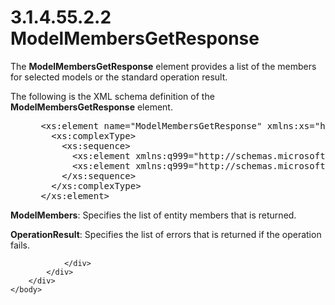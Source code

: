 <html dir="LTR" xmlns:mshelp="http://msdn.microsoft.com/mshelp" xmlns:ddue="http://ddue.schemas.microsoft.com/authoring/2003/5" xmlns:xlink="http://www.w3.org/1999/xlink" xmlns:tool="http://www.microsoft.com/tooltip">
    <head>
        <meta http-equiv="Content-Type" content="text/html; CHARSET=utf-8"></meta>
        <meta name="save" content="history"></meta>
        <title>3.1.4.55.2.2 ModelMembersGetResponse</title>
        <xml>
            <mshelp:toctitle title="3.1.4.55.2.2 ModelMembersGetResponse"></mshelp:toctitle>
            <mshelp:rltitle title="[MS-SSMDSWS-15]: ModelMembersGetResponse"></mshelp:rltitle>
            <mshelp:keyword index="A" term="8a87d2be-c53c-4a32-8d08-13c5531c2fbc"></mshelp:keyword>
            <mshelp:attr name="DCSext.ContentType" value="open specification"></mshelp:attr>
            <mshelp:attr name="AssetID" value="8a87d2be-c53c-4a32-8d08-13c5531c2fbc"></mshelp:attr>
            <mshelp:attr name="TopicType" value="kbRef"></mshelp:attr>
            <mshelp:attr name="DCSext.Title" value="[MS-SSMDSWS-15]: ModelMembersGetResponse" />
        </xml>
    </head>
    <body>
        <div id="header">
            <h1 class="heading">3.1.4.55.2.2 ModelMembersGetResponse</h1>
        </div>
        <div id="mainSection">
            <div id="mainBody">
                <div id="allHistory" class="saveHistory"></div>
                <div id="sectionSection0" class="section" name="collapseableSection">
                    

<p>The <b>ModelMembersGetResponse</b> element provides a list
of the members for selected models or the standard operation result.</p>

<p>The following is the XML schema definition of the <b>ModelMembersGetResponse</b>
element.</p>

<dl>
<dd>
<div><pre> &lt;xs:element name=&quot;ModelMembersGetResponse&quot; xmlns:xs=&quot;http://www.w3.org/2001/XMLSchema&quot;&gt;
   &lt;xs:complexType&gt;
     &lt;xs:sequence&gt;
       &lt;xs:element xmlns:q999=&quot;http://schemas.microsoft.com/sqlserver/masterdataservices/2009/09&quot; minOccurs=&quot;0&quot; name=&quot;ModelMembers&quot; nillable=&quot;true&quot; type=&quot;q999:ArrayOfEntityMembers&quot; /&gt;
       &lt;xs:element xmlns:q999=&quot;http://schemas.microsoft.com/sqlserver/masterdataservices/2009/09&quot; minOccurs=&quot;0&quot; name=&quot;OperationResult&quot; nillable=&quot;true&quot; type=&quot;q999:OperationResult&quot; /&gt;
     &lt;/xs:sequence&gt;
   &lt;/xs:complexType&gt;
 &lt;/xs:element&gt;
</pre></div>
</dd></dl>

<p><b>ModelMembers</b>: Specifies the list of entity
members that is returned.</p>

<p><b>OperationResult</b>: Specifies the list of errors
that is returned if the operation fails.</p>


                </div>
            </div>
        </div>
    </body>
</html>